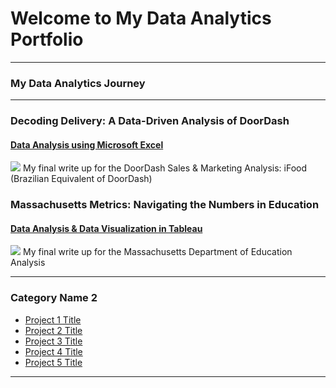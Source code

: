 # Welcome to My Data Analytics Portfolio

---

### My Data Analytics Journey

---
### Decoding Delivery: A Data-Driven Analysis of DoorDash
#### [Data Analysis using Microsoft Excel](https://www.linkedin.com/pulse/decoding-delivery-data-driven-analysis-doordash-shmoile-afzal-satvc/?trackingId=PO47ZIFkRAqObQADLweHag%3D%3D)
[<img src="https://media.licdn.com/dms/image/D5612AQEBUdscXHC46w/article-cover_image-shrink_720_1280/0/1708751036760?e=1720656000&v=beta&t=xFrbTGnCl15xkYyGdzSt8QkIWB5ZjPmr9f8acTkmoVk"/>](https://www.linkedin.com/pulse/decoding-delivery-data-driven-analysis-doordash-shmoile-afzal-satvc/?trackingId=PO47ZIFkRAqObQADLweHag%3D%3D)
My final write up for the DoorDash Sales & Marketing Analysis: iFood (Brazilian Equivalent of DoorDash)

### Massachusetts Metrics: Navigating the Numbers in Education
#### [Data Analysis & Data Visualization in Tableau](https://www.linkedin.com/pulse/massachusetts-metrics-navigating-numbers-education-shmoile-afzal-tle7f/?trackingId=crroRg%2B%2BRkGgLYXqmp9TjA%3D%3D)
<img src="https://media.licdn.com/dms/image/D4D12AQEE40agrUeq-g/article-cover_image-shrink_720_1280/0/1714971905653?e=1720656000&v=beta&t=gGazUWztIWfDG8aBk4lxkFTHe2WTioMQ2qSlkVLs84s"/>
My final write up for the Massachusetts Department of Education Analysis

---

### Category Name 2

- [Project 1 Title](http://example.com/)
- [Project 2 Title](http://example.com/)
- [Project 3 Title](http://example.com/)
- [Project 4 Title](http://example.com/)
- [Project 5 Title](http://example.com/)

---




